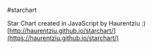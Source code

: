 #starchart

Star Chart created in JavaScript by Haurentziu :) [http://haurentziu.github.io/starchart/](https://haurentziu.github.io/starchart/)

